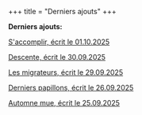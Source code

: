 +++
title = "Derniers ajouts"
+++

**Derniers ajouts:**

[S'accomplir, écrit le 01.10.2025](./seasons/29_vingt_neuvieme_saison/s_accomplir)

[Descente, écrit le 30.09.2025](./seasons/29_vingt_neuvieme_saison/descente)

[Les migrateurs, écrit le 29.09.2025](./seasons/29_vingt_neuvieme_saison/les_migrateurs)

[Derniers papillons, écrit le 26.09.2025](./seasons/29_vingt_neuvieme_saison/derniers_papillons)

[Automne mue, écrit le 25.09.2025](./seasons/29_vingt_neuvieme_saison/automne_mue)
